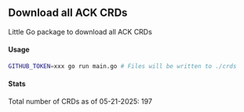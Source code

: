 ## Download all ACK CRDs

Little Go package to download all ACK CRDs

#### Usage

```bash
GITHUB_TOKEN=xxx go run main.go # Files will be written to ./crds
```

#### Stats

Total number of CRDs as of 05-21-2025: 197
